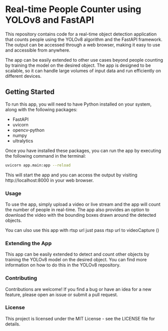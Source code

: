 # Real-time People Counter using YOLOv8 and FastAPI

This repository contains code for a real-time object detection application that counts people using the YOLOv8 algorithm and the FastAPI framework. The output can be accessed through a web browser, making it easy to use and accessible from anywhere.

The app can be easily extended to other use cases beyond people counting by training the model on the desired object. The app is designed to be scalable, so it can handle large volumes of input data and run efficiently on different devices.

## Getting Started

To run this app, you will need to have Python installed on your system, along with the following packages:

- FastAPI
- uvicorn
- opencv-python
- numpy
- ultralytics

Once you have installed these packages, you can run the app by executing the following command in the terminal:

```bash
uvicorn app.main:app --reload
```
This will start the app and you can access the output by visiting http://localhost:8000 in your web browser.

### Usage
To use the app, simply upload a video or live stream and the app will count the number of people in real-time. The app also provides an option to download the video with the bounding boxes drawn around the detected objects.

You can ulso use this app with rtsp url just pass rtsp url to videoCapture ()

### Extending the App
This app can be easily extended to detect and count other objects by training the YOLOv8 model on the desired object. You can find more information on how to do this in the YOLOv8 repository.

### Contributing
Contributions are welcome! If you find a bug or have an idea for a new feature, please open an issue or submit a pull request.

### License
This project is licensed under the MIT License - see the LICENSE file for details.
